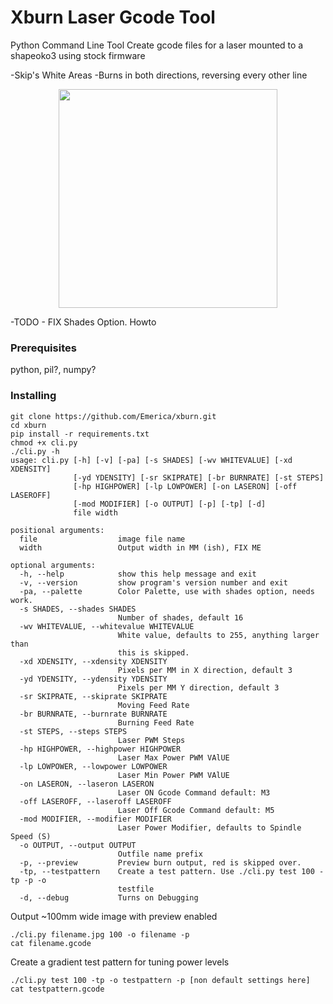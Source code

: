 # Xburn Laser Gcode Tool

Python Command Line Tool
Create gcode files for a laser mounted to a shapeoko3 using stock firmware

-Skip's White Areas
-Burns in both directions, reversing every other line

<p align="center">
  <a href="https://www.youtube.com/edit?o=U&video_id=BWzQP15pxRQ"
  target="_blank"><img src="https://i.ytimg.com/vi_webp/BWzQP15pxRQ/maxresdefault.webp"
  width="350"/>
  </a>
</p>


-TODO - FIX Shades Option. Howto

### Prerequisites

python, pil?, numpy?

### Installing

```
git clone https://github.com/Emerica/xburn.git
cd xburn
pip install -r requirements.txt
chmod +x cli.py
./cli.py -h
usage: cli.py [-h] [-v] [-pa] [-s SHADES] [-wv WHITEVALUE] [-xd XDENSITY]
              [-yd YDENSITY] [-sr SKIPRATE] [-br BURNRATE] [-st STEPS]
              [-hp HIGHPOWER] [-lp LOWPOWER] [-on LASERON] [-off LASEROFF]
              [-mod MODIFIER] [-o OUTPUT] [-p] [-tp] [-d]
              file width

positional arguments:
  file                  image file name
  width                 Output width in MM (ish), FIX ME

optional arguments:
  -h, --help            show this help message and exit
  -v, --version         show program's version number and exit
  -pa, --palette        Color Palette, use with shades option, needs work.
  -s SHADES, --shades SHADES
                        Number of shades, default 16
  -wv WHITEVALUE, --whitevalue WHITEVALUE
                        White value, defaults to 255, anything larger than
                        this is skipped.
  -xd XDENSITY, --xdensity XDENSITY
                        Pixels per MM in X direction, default 3
  -yd YDENSITY, --ydensity YDENSITY
                        Pixels per MM Y direction, default 3
  -sr SKIPRATE, --skiprate SKIPRATE
                        Moving Feed Rate
  -br BURNRATE, --burnrate BURNRATE
                        Burning Feed Rate
  -st STEPS, --steps STEPS
                        Laser PWM Steps
  -hp HIGHPOWER, --highpower HIGHPOWER
                        Laser Max Power PWM VAlUE
  -lp LOWPOWER, --lowpower LOWPOWER
                        Laser Min Power PWM VAlUE
  -on LASERON, --laseron LASERON
                        Laser ON Gcode Command default: M3
  -off LASEROFF, --laseroff LASEROFF
                        Laser Off Gcode Command default: M5
  -mod MODIFIER, --modifier MODIFIER
                        Laser Power Modifier, defaults to Spindle Speed (S)
  -o OUTPUT, --output OUTPUT
                        Outfile name prefix
  -p, --preview         Preview burn output, red is skipped over.
  -tp, --testpattern    Create a test pattern. Use ./cli.py test 100 -tp -p -o
                        testfile
  -d, --debug           Turns on Debugging
```

Output ~100mm wide image with preview enabled


```
./cli.py filename.jpg 100 -o filename -p
cat filename.gcode
```


Create a gradient test pattern for tuning power levels

```
./cli.py test 100 -tp -o testpattern -p [non default settings here]
cat testpattern.gcode

```
